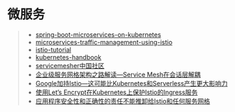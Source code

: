 # 微服务
> * [spring-boot-microservices-on-kubernetes](https://github.com/IBM/spring-boot-microservices-on-kubernetes)
> * [microservices-traffic-management-using-istio](https://github.com/IBM/microservices-traffic-management-using-istio)
> * [istio-tutorial](https://github.com/rootsongjc/istio-tutorial)
> * [kubernetes-handbook](https://github.com/rootsongjc/kubernetes-handbook)
> * [servicemesher中国社区](https://github.com/servicemesher)
> * [企业级服务网格架构之路解读—Service Mesh在会话层解耦](http://www.servicemesher.com/blog/the-enterprise-path-to-service-mesh-architectures/)
> * [Google加持Istio—这可能比Kubernetes和Serverless产生更大影响力](http://www.servicemesher.com/blog/google-istio-bigger-kubernetes-serverless/)
> * [使用Let’s Encrypt在Kubernetes上保护Istio的Ingress服务](http://www.servicemesher.com/blog/securing-ingress-services-in-istio-with-lets-encrypt-on-kubernetes/)
> * [应用程序安全性和正确性的责任不能推卸给Istio和任何服务网格](http://www.servicemesher.com/blog/application-safety-and-correctness-cannot-be-offloaded-to-istio-or-any-service-mesh/)



